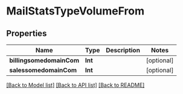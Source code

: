 # MailStatsTypeVolumeFrom

## Properties
Name | Type | Description | Notes
------------ | ------------- | ------------- | -------------
**billingsomedomainCom** | **Int** |  | [optional] 
**salessomedomainCom** | **Int** |  | [optional] 

[[Back to Model list]](../README.md#documentation-for-models) [[Back to API list]](../README.md#documentation-for-api-endpoints) [[Back to README]](../README.md)


